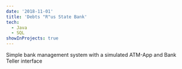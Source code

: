 ```yaml
---
date: '2018-11-01'
title: 'Debts "R"us State Bank'
tech:
  - Java
  - SQL
showInProjects: true
---
```


Simple bank management system with a simulated ATM-App and Bank Teller interface
